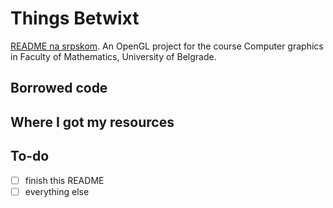 # Things Betwixt
[README na srpskom](README-sr.md).
An OpenGL project for the course Computer graphics in Faculty of Mathematics, University of Belgrade.

## Borrowed code

## Where I got my resources

## To-do
- [ ] finish this README
- [ ] everything else

